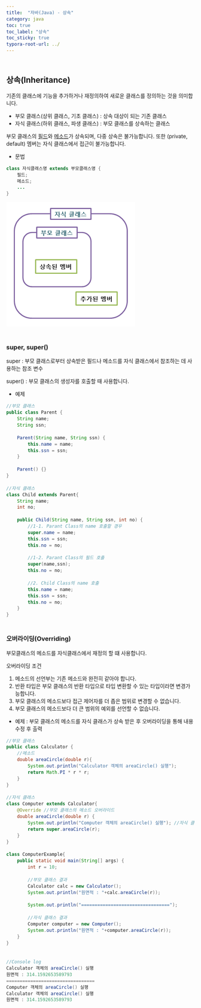 ```yaml
---
title:  "자바(Java) - 상속"
category: java
toc: true
toc_label: "상속"
toc_sticky: true
typora-root-url: ../
---
```


## <br>상속(Inheritance)

기존의 클래스에 기능을 추가하거나 재정의하여 새로운 클래스를 정의하는 것을 의미합니다.
- 부모 클래스(상위 클래스, 기초 클래스) : 상속 대상이 되는 기존 클래스
- 자식 클래스(하위 클래스, 파생 클래스) : 부모 클래스를 상속하는 클래스

부모 클래스의 <u>필드</u>와 <u>메소드</u>가 상속되며, 다중 상속은 불가능합니다. 또한 (private, default) 멤버는 자식 클래스에서 접근이 불가능합니다.

- 문법

```java
class 자식클래스명 extends 부모클래스명 {
    필드;
    메소드;
    ...
}
```



![img_java_inheritance_diagram](/images/2023-11-03-javaInheritance/img_java_inheritance_diagram.png)

### <br>super, super()

super : 부모 클래스로부터 상속받은 필드나 메소드를 자식 클래스에서 참조하는 데 사용하는 참조 변수

super() : 부모 클래스의 생성자를 호출할 때 사용합니다.

- 예제

```java
//부모 클래스
public class Parent {
    String name;
    String ssn;

    Parent(String name, String ssn) {
        this.name = name;
        this.ssn = ssn;
    }

    Parent() {}
}

//자식 클래스
class Child extends Parent{
    String name;
    int no;

    public Child(String name, String ssn, int no) {
        //1-1. Parant Class의 name 호출할 경우
        super.name = name;
        this.ssn = ssn;
        this.no = no;
        
        //1-2. Parant Class의 필드 호출
        super(name,ssn);
        this.no = no;
        
        //2. Child Class의 name 호출
        this.name = name;
        this.ssn = ssn;
        this.no = no;
    }
}
```

### <br>오버라이딩(Overriding)

부모클래스의 메소드를 자식클래스에서 재정의 할 떄 사용합니다.

오버라이딩 조건
1. 메소드의 선언부는 기존 메소드와 완전히 같아야 합니다.
2. 반환 타입은 부모 클래스의 반환 타입으로 타입 변환할 수 있는 타입이라면 변경가능합니다.
3. 부모 클래스의 메소드보다 접근 제어자를 더 좁은 범위로 변경할 수 없습니다.
4. 부모 클래스의 메소드보다 더 큰 범위의 예외를 선언할 수 없습니다.

- 예제 : 부모 클래스의 메소드를 자식 클래스가 상속 받은 후 오버라이딩을 통해 내용 수정 후 출력

```java
//부모 클래스
public class Calculator {
    //메소드
    double areaCircle(double r){
        System.out.println("Calculator 객체의 areaCircle() 실행");
        return Math.PI * r * r;
    }
}

//자식 클래스
class Computer extends Calculator{
    @Override //부모 클래스의 메소드 오버라이드
    double areaCircle(double r) {
        System.out.println("Computer 객체의 areaCircle() 실행"); //자식 클래스에서 내용 수정
        return super.areaCircle(r);
    }
}

class ComputerExample{
    public static void main(String[] args) {
        int r = 10;

        //부모 클래스 결과
        Calculator calc = new Calculator();
        System.out.println("원면적 : "+calc.areaCircle(r));

        System.out.println("=================================");

        //자식 클래스 결과
        Computer computer = new Computer();
        System.out.println("원면적 : "+computer.areaCircle(r));
    }
}


//Console log
Calculator 객체의 areaCircle() 실행
원면적 : 314.1592653589793
=================================
Computer 객체의 areaCircle() 실행
Calculator 객체의 areaCircle() 실행
원면적 : 314.1592653589793
```



